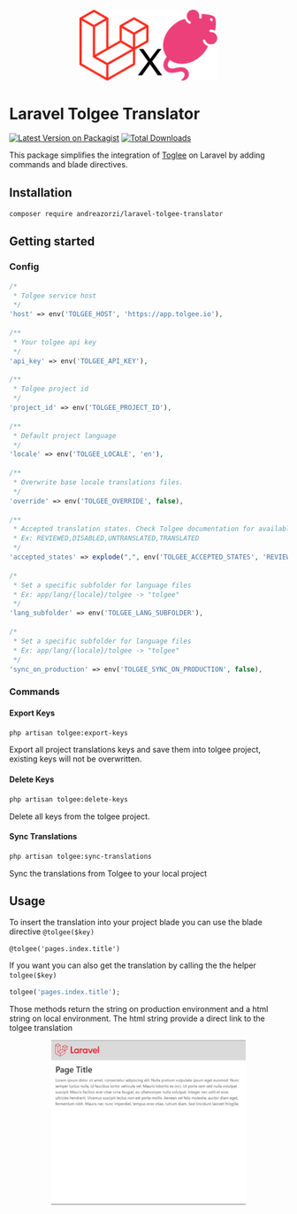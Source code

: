 <p align="center">
    <img src="./resources/media/laravel_x_tolgee.png" alt="logo" width="250"/>
</p>

# Laravel Tolgee Translator
[![Latest Version on Packagist](https://img.shields.io/packagist/v/andreazorzi/laravel-tolgee-translator.svg?style=flat-square)](https://packagist.org/packages/andreazorzi/laravel-tolgee-translator)
[![Total Downloads](https://img.shields.io/packagist/dt/andreazorzi/laravel-tolgee-translator.svg?style=flat-square)](https://packagist.org/packages/andreazorzi/laravel-tolgee-translator)

This package simplifies the integration of <a href="https://tolgee.io/">Toglee</a> on Laravel by adding commands and blade directives.

## Installation
```bash
composer require andreazorzi/laravel-tolgee-translator
```

## Getting started
### Config
```php
/*
 * Tolgee service host
 */
'host' => env('TOLGEE_HOST', 'https://app.tolgee.io'),

/**
 * Your tolgee api key
 */
'api_key' => env('TOLGEE_API_KEY'),

/**
 * Tolgee project id
 */
'project_id' => env('TOLGEE_PROJECT_ID'),

/**
 * Default project language
 */
'locale' => env('TOLGEE_LOCALE', 'en'),

/**
 * Overwrite base locale translations files.
 */
'override' => env('TOLGEE_OVERRIDE', false),

/**
 * Accepted translation states. Check Tolgee documentation for available states.
 * Ex: REVIEWED,DISABLED,UNTRANSLATED,TRANSLATED
 */
'accepted_states' => explode(",", env('TOLGEE_ACCEPTED_STATES', 'REVIEWED')),

/*
 * Set a specific subfolder for language files
 * Ex: app/lang/{locale}/tolgee -> "tolgee"
 */
'lang_subfolder' => env('TOLGEE_LANG_SUBFOLDER'),

/*
 * Set a specific subfolder for language files
 * Ex: app/lang/{locale}/tolgee -> "tolgee"
 */
'sync_on_production' => env('TOLGEE_SYNC_ON_PRODUCTION', false),
```

### Commands
#### Export Keys
```bash
php artisan tolgee:export-keys
```
Export all project translations keys and save them into tolgee project, existing keys will not be overwritten.

#### Delete Keys
```bash
php artisan tolgee:delete-keys
```
Delete all keys from the tolgee project.

#### Sync Translations
```bash
php artisan tolgee:sync-translations
```
Sync the translations from Tolgee to your local project

## Usage
To insert the translation into your project blade you can use the blade directive `@tolgee($key)`
```blade
@tolgee('pages.index.title')
```

If you want you can also get the translation by calling the the helper `tolgee($key)`
```php
tolgee('pages.index.title');
```

Those methods return the string on production environment and a html string on local environment.
The html string provide a direct link to the tolgee translation

<p align="center">
    <img src="./resources/media/tolgee.webp" alt="logo" width="70%"/>
</p>